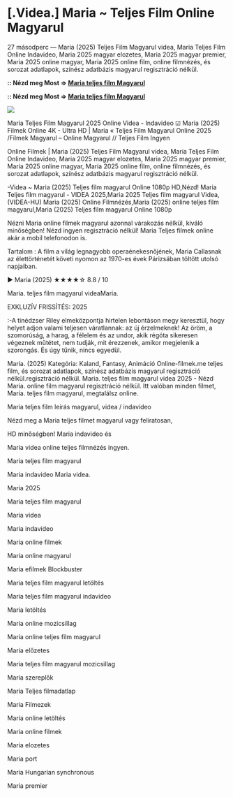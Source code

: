 # [.Videa.] Maria ~ Teljes Film Online Magyarul

27 másodperc — Maria (2025) Teljes Film Magyarul videa, Maria Teljes Film Online Indavideo, Maria 2025 magyar elozetes, Maria 2025 magyar premier, Maria 2025 online magyar, Maria 2025 online film, online filmnézés, és sorozat adatlapok, színész adatbázis magyarul regisztráció nélkül.

**:: Nézd meg Most => [Maria teljes film Magyarul](https://t.co/0nerltLfl8)**

**:: Nézd meg Most => [Maria teljes film Magyarul](https://t.co/0nerltLfl8)**

<p dir="auto"><a href="https://t.co/0nerltLfl8" title="GITHUB" rel="nofollow"><img src="https://i.imgur.com/jhNGoEt.gif" style="max-width: 100%;"></a></p>

Maria Teljes Film Magyarul 2025 Online Videa - Indavideo ☑ Maria (2025) Filmek Online 4K - Ultra HD | Maria « Teljes Film Magyarul Online 2025 /Filmek Magyarul – Online Magyarul // Teljes Film Ingyen

Online Filmek | Maria (2025) Teljes Film Magyarul videa, Maria Teljes Film Online Indavideo, Maria 2025 magyar elozetes, Maria 2025 magyar premier, Maria 2025 online magyar, Maria 2025 online film, online filmnézés, és sorozat adatlapok, színész adatbázis magyarul regisztráció nélkül.

-Videa ~ Maria (2025) Teljes film magyarul Online 1080p HD,Nézd! Maria Teljes film magyarul - VIDEA 2025,Maria 2025 Teljes film magyarul Videa,(VIDEA-HU) Maria (2025) Online Filmnézés,Maria (2025) online teljes film magyarul,Maria (2025) Teljes film magyarul Online 1080p

Nézni Maria online filmek magyarul azonnal várakozás nélkül, kiváló minőségben! Nézd ingyen regisztráció nélkül! Maria Teljes filmek online akár a mobil telefonodon is.

Tartalom : A film a világ legnagyobb operaénekesnőjének, Maria Callasnak az élettörténetét követi nyomon az 1970-es évek Párizsában töltött utolsó napjaiban.

▶️ Maria (2025) ★★★★☆ 8.8 / 10

Maria. teljes film magyarul videaMaria.

EXKLUZÍV FRISSÍTÉS: 2025

:-A tinédzser Riley elmeközpontja hirtelen lebontáson megy keresztül, hogy helyet adjon valami teljesen váratlannak: az új érzelmeknek! Az öröm, a szomorúság, a harag, a félelem és az undor, akik régóta sikeresen végeznek műtétet, nem tudják, mit érezzenek, amikor megjelenik a szorongás. És úgy tűnik, nincs egyedül.

Maria. (2025) Kategória: Kaland, Fantasy, Animáció Online-filmek.me teljes film, és sorozat adatlapok, színész adatbázis magyarul regisztráció nélkül.regisztráció nélkül. Maria. teljes film magyarul videa 2025 - Nézd Maria. online film magyarul regisztráció nélkül. Itt valóban minden filmet, Maria. teljes film magyarul, megtalálsz online.

Maria teljes film leírás magyarul, videa / indavideo

Nézd meg a Maria teljes filmet magyarul vagy feliratosan, 

HD minőségben! Maria indavideo és 

Maria videa online teljes filmnézés ingyen. 

Maria teljes film magyarul 

Maria indavideo Maria videa.

Maria 2025

Maria teljes film magyarul

Maria videa

Maria indavideo

Maria online filmek

Maria online magyarul

Maria efilmek Blockbuster

Maria teljes film magyarul letöltés

Maria teljes film magyarul indavideo

Maria letöltés

Maria online mozicsillag

Maria online teljes film magyarul

Maria előzetes

Maria teljes film magyarul mozicsillag

Maria szereplők

Maria Teljes filmadatlap

Maria Filmezek

Maria online letöltés

Maria online filmek

Maria elozetes

Maria port

Maria Hungarian synchronous

Maria premier
